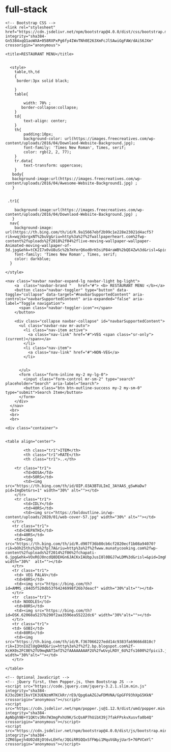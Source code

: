 # full-stack
<!doctype html>
<html lang="en">
  <head>
    <!-- Required meta tags -->
    <meta charset="utf-8">
    <meta name="viewport" content="width=device-width, initial-scale=1, shrink-to-fit=no">

    <!-- Bootstrap CSS -->
    <link rel="stylesheet" href="https://cdn.jsdelivr.net/npm/bootstrap@4.0.0/dist/css/bootstrap.min.css" integrity="sha384-Gn5384xqQ1aoWXA+058RXPxPg6fy4IWvTNh0E263XmFcJlSAwiGgFAW/dAiS6JXm" crossorigin="anonymous">

    <title>RESTAURANT MENU</title>
  
  
      <style>
        table,th,td
        {
         border:3px solid black;
         
        }
        table{
            
            width: 70% ;
           border-collapse:collapse;
        }
        td{
            text-align: center;
        }
        th{
            padding:10px;
            background-color: url(https://images.freecreatives.com/wp-content/uploads/2016/04/Downlaod-Website-Background.jpg);
            font-family: 'Times New Roman', Times, serif;
            color: rgb(2, 2, 77);
        }
        tr.data{
            text-transform: uppercase;
        }
       body{
       background-image:url(https://images.freecreatives.com/wp-content/uploads/2016/04/Awesome-Website-Background1.jpg) ;
       }
       
       
     .tr1{
        
        background-image:url(https://images.freecreatives.com/wp-content/uploads/2016/04/Downlaod-Website-Background.jpg) ;
       }
      nav{
        background-image: url(https://th.bing.com/th/id/R.9a15667ebf2b99c1e228e23021d4acf5?rik=wqjkbrgxNT%2buVg&riu=http%3a%2f%2fwallpaperheart.com%2fwp-content%2fuploads%2f2018%2f04%2flive-moving-wallpaper-wallpaper-Animated-moving-wallpaper-of-3d.jpg&ehk=tCK2I7x0vU8uSc%2b7mYerQ6od0rH3siP84raWB%2bQE4Zw%3d&risl=&pid=ImgRaw&r=0);
        font-family: 'Times New Roman', Times, serif;
        color: darkblue;
      }

    </style>
</head>
<body>

    <nav class="navbar navbar-expand-lg navbar-light bg-light">
        <a  class="navbar-brand "   href="#"> <b> RESTAURANT MENU </b></a>
        <button class="navbar-toggler" type="button" data-toggle="collapse" data-target="#navbarSupportedContent" aria-controls="navbarSupportedContent" aria-expanded="false" aria-label="Toggle navigation">
          <span class="navbar-toggler-icon"></span>
        </button>
      
        <div class="collapse navbar-collapse" id="navbarSupportedContent">
          <ul class="navbar-nav mr-auto">
            <li class="nav-item active">
              <a class="nav-link" href="#">VEG <span class="sr-only">(current)</span></a>
            </li>
            <li class="nav-item">
              <a class="nav-link" href="#">NON-VEG</a>
            </li>
            
           
          </ul>
          <form class="form-inline my-2 my-lg-0">
            <input class="form-control mr-sm-2" type="search" placeholder="Search" aria-label="Search">
            <button class="btn btn-outline-success my-2 my-sm-0" type="submit">Search Item</button>
          </form>
        </div>
      </nav>
      <br>
      <br>
      <br>
   
    <div class="container">
        
   
    <table align="center">
        
            <th class="tr1">ITEM</th>
            <th class="tr1">RATE</th>
            <th class="tr1">..</th>
       
        <tr class="tr1">
            <Td>DOSA</Td>
            <td>50RS</td>
            <td><img src="https://th.bing.com/th/id/OIP.O3A3BTULImI_3AYAAS_gSwHaDw?pid=ImgDet&rs=1" width="30%" alt=""></td>
        </tr>
        <tr class="tr1">
            <td>IDLY</td>
            <td>40RS</td> 
            <td><img src="https://boldoutline.in/wp-content/uploads/2020/01/web-cover-57.jpg" width="30%" alt=""></td>
       </tr>
       <tr class="tr1">
        <td>CHEPATHI</td>
        <td>40RS</td>
        <td><img src="https://th.bing.com/th/id/R.d907f36b80cb6cf2820ecf1b08a94070?rik=bOh25thz%2b%2fpl7A&riu=http%3a%2f%2fwww.munatycooking.com%2fwp-content%2fuploads%2f2014%2f06%2fchapati-6.jpg&ehk=VOxROJ0ncdQ8DEHGn6JACKxIAUbpJusI8l0BGJ7wLDM%3d&risl=&pid=ImgRaw&r=0"  width="30%"  alt=""></td>
       </tr>
       <tr class="tr1">
        <td> VEG PALAV</td>
        <td>60RS</td>
        <td><img src="https://bing.com/th?id=AMMS_c84d5f520db53f64246998f26b7deacf" width="30%"alt=""></td>
       </tr>
       <tr  class="tr1">
       <td> NOODLES</td>
        <td>80RS</td>
        <td><img src="https://bing.com/th?id=OSK.62068a5237b290f2aa3596ea55222dc6" width="30%"alt=""></td>
       </tr>
       <tr class="tr1">
       <td> GOBI</td>
        <td>80RS</td>
        <td><img src="https://th.bing.com/th/id/R.f367066227edd14c9383fa69666d810c?rik=I3tnIUZlUgQHdQ&riu=http%3a%2f%2f2.bp.blogspot.com%2f-XcHX0s2FC0E%2fU9mqNATImfI%2fAAAAAAAAF2U%2fwUvyLROY_6U%2fs1600%2fpici3.jpg&ehk=eYQDjYJE9A9Mt%2bCIcqMGn4mJvEVQnximdK3VUgrFYtc%3d&risl=&pid=ImgRaw&r=0" width="30%"alt=""></td>
       </tr>
    
    </table>
</div>

</body>
</html>

    <!-- Optional JavaScript -->
    <!-- jQuery first, then Popper.js, then Bootstrap JS -->
    <script src="https://code.jquery.com/jquery-3.2.1.slim.min.js" integrity="sha384-KJ3o2DKtIkvYIK3UENzmM7KCkRr/rE9/Qpg6aAZGJwFDMVNA/GpGFF93hXpG5KkN" crossorigin="anonymous"></script>
    <script src="https://cdn.jsdelivr.net/npm/popper.js@1.12.9/dist/umd/popper.min.js" integrity="sha384-ApNbgh9B+Y1QKtv3Rn7W3mgPxhU9K/ScQsAP7hUibX39j7fakFPskvXusvfa0b4Q" crossorigin="anonymous"></script>
    <script src="https://cdn.jsdelivr.net/npm/bootstrap@4.0.0/dist/js/bootstrap.min.js" integrity="sha384-JZR6Spejh4U02d8jOt6vLEHfe/JQGiRRSQQxSfFWpi1MquVdAyjUar5+76PVCmYl" crossorigin="anonymous"></script>
  </body>
</html>
